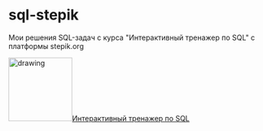 # sql-stepik

Мои решения SQL-задач с курса "Интерактивный тренажер по SQL" с платформы stepik.org

<img src="https://static.tildacdn.com/tild3237-6335-4932-a538-383365376633/stepik_logotype_blac.svg" alt="drawing" width="125"/>[Интерактивный тренажер по SQL](https://stepik.org/course/63054/info "Интерактивный тренажер по SQL")